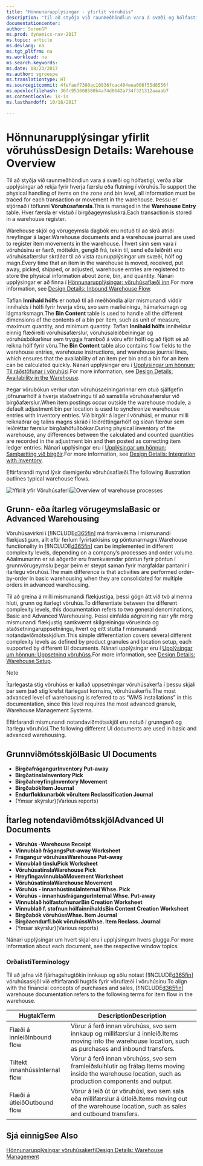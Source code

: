 ```yaml
---
title: "Hönnunarupplýsingar - yfirlit vöruhúss"
description: "Til að styðja við raunmeðhöndlun vara á svæði og hólfastigi, verða allar upplýsingar að rekja fyrir hverja færslu eða flutning í vöruhús. Þessu er stjórnað í töflunni **Vöruhúsafærsla**. Hver færsla er vistuð í birgðageymsluskrá."
documentationcenter: 
author: SorenGP
ms.prod: dynamics-nav-2017
ms.topic: article
ms.devlang: na
ms.tgt_pltfrm: na
ms.workload: na
ms.search.keywords: 
ms.date: 08/23/2017
ms.author: sgroespe
ms.translationtype: HT
ms.sourcegitcommit: 4fefaef7380ac10836fcac404eea006f55d8556f
ms.openlocfilehash: 36fc951668580b4a74d8642a734f321312aaaab7
ms.contentlocale: is-is
ms.lasthandoff: 10/16/2017

---
```

# <a name="design-details-warehouse-overview"></a><span data-ttu-id="42618-105">Hönnunarupplýsingar yfirlit vöruhúss</span><span class="sxs-lookup"><span data-stu-id="42618-105">Design Details: Warehouse Overview</span></span>
<span data-ttu-id="42618-106">Til að styðja við raunmeðhöndlun vara á svæði og hólfastigi, verða allar upplýsingar að rekja fyrir hverja færslu eða flutning í vöruhús.</span><span class="sxs-lookup"><span data-stu-id="42618-106">To support the physical handling of items on the zone and bin level, all information must be traced for each transaction or movement in the warehouse.</span></span> <span data-ttu-id="42618-107">Þessu er stjórnað í töflunni **Vöruhúsafærsla**.</span><span class="sxs-lookup"><span data-stu-id="42618-107">This is managed in the **Warehouse Entry** table.</span></span> <span data-ttu-id="42618-108">Hver færsla er vistuð í birgðageymsluskrá.</span><span class="sxs-lookup"><span data-stu-id="42618-108">Each transaction is stored in a warehouse register.</span></span>  

<span data-ttu-id="42618-109">Warehouse skjöl og vörugeymsla dagbók eru notuð til að skrá atriði hreyfingar á lager.</span><span class="sxs-lookup"><span data-stu-id="42618-109">Warehouse documents and a warehouse journal are used to register item movements in the warehouse.</span></span> <span data-ttu-id="42618-110">Í hvert sinn sem vara í vöruhúsinu er færð, móttekin, gengið frá, tekin til, send eða leiðrétt eru vöruhúsafærslur skráðar til að vista raunupplýsingar um svæði, hólf og magn.</span><span class="sxs-lookup"><span data-stu-id="42618-110">Every time that an item in the warehouse is moved, received, put away, picked, shipped, or adjusted, warehouse entries are registered to store the physical information about zone, bin, and quantity.</span></span> <span data-ttu-id="42618-111">Nánari upplýsingar er að finna í [Hönnunarupplýsingar: vöruhúsaflæði inn](design-details-outbound-warehouse-flow.md).</span><span class="sxs-lookup"><span data-stu-id="42618-111">For more information, see [Design Details: Inbound Warehouse Flow](design-details-outbound-warehouse-flow.md).</span></span>  

<span data-ttu-id="42618-112">Taflan **Innihald hólfs** er notuð til að meðhöndla allar mismunandi víddir innihalds í hólfi fyrir hverja vöru, svo sem mælieiningu, hámarksmagn og lágmarksmagn.</span><span class="sxs-lookup"><span data-stu-id="42618-112">The **Bin Content** table is used to handle all the different dimensions of the contents of a bin per item, such as unit of measure, maximum quantity, and minimum quantity.</span></span> <span data-ttu-id="42618-113">Taflan **Innihald hólfs** inniheldur einnig flæðireiti vöruhúsafærslur, vöruhúsaleiðbeiningar og vöruhúsbókarlínur sem tryggja framboð á vöru eftir hólfi og að fljótt sé að reikna hólf fyrir vöru.</span><span class="sxs-lookup"><span data-stu-id="42618-113">The **Bin Content** table also contains flow fields to the warehouse entries, warehouse instructions, and warehouse journal lines, which ensures that the availability of an item per bin and a bin for an item can be calculated quickly.</span></span> <span data-ttu-id="42618-114">Nánari upplýsingar eru í [Upplýsingar um hönnun: Til ráðstöfunar í vöruhúsi](design-details-availability-in-the-warehouse.md).</span><span class="sxs-lookup"><span data-stu-id="42618-114">For more information, see [Design Details: Availability in the Warehouse](design-details-availability-in-the-warehouse.md).</span></span>  

<span data-ttu-id="42618-115">Þegar vörubókun verður utan vöruhúsaeiningarinnar ern otuð sjálfgefin jöfnunarhólf á hverja staðsetningu til að samstilla vöruhúsafærslur við birgðafærslur.</span><span class="sxs-lookup"><span data-stu-id="42618-115">When item postings occur outside the warehouse module, a default adjustment bin per location is used to synchronize warehouse entries with inventory entries.</span></span> <span data-ttu-id="42618-116">Við birgðir á lager í vöruhúsi, er munur milli reiknaðrar og talins magns skráð í leiðréttingarhólf og síðan færður sem leiðréttar færslur birgðahöfuðbókar.</span><span class="sxs-lookup"><span data-stu-id="42618-116">During physical inventory of the warehouse, any differences between the calculated and counted quantities are recorded in the adjustment bin and then posted as correcting item ledger entries.</span></span> <span data-ttu-id="42618-117">Nánari upplýsingar eru í [Upplýsingar um hönnun: Samþætting við birgðir](design-details-integration-with-inventory.md).</span><span class="sxs-lookup"><span data-stu-id="42618-117">For more information, see [Design Details: Integration with Inventory](design-details-integration-with-inventory.md).</span></span>  

<span data-ttu-id="42618-118">Eftirfarandi mynd lýsir dæmigerðu vöruhúsaflæði.</span><span class="sxs-lookup"><span data-stu-id="42618-118">The following illustration outlines typical warehouse flows.</span></span>  

<span data-ttu-id="42618-119">![Yfirlit yfir Vöruhúsaferli](media/design_details_warehouse_management_overview.png "hönnunarupplýsingar_yfirlit_vöruhúsastjórnun")</span><span class="sxs-lookup"><span data-stu-id="42618-119">![Overview of warehouse processes](media/design_details_warehouse_management_overview.png "design_details_warehouse_management_overview")</span></span>  

## <a name="basic-or-advanced-warehousing"></a><span data-ttu-id="42618-120">Grunn- eða ítarleg vörugeymsla</span><span class="sxs-lookup"><span data-stu-id="42618-120">Basic or Advanced Warehousing</span></span>  
<span data-ttu-id="42618-121">Vöruhúsavirkni í [!INCLUDE[d365fin](includes/d365fin_md.md)] má framkvæma í mismunandi flækjustigum, allt eftir ferlum fyrirtækisins og pöntunarmagni.</span><span class="sxs-lookup"><span data-stu-id="42618-121">Warehouse functionality in [!INCLUDE[d365fin](includes/d365fin_md.md)] can be implemented in different complexity levels, depending on a company’s processes and order volume.</span></span> <span data-ttu-id="42618-122">Aðalmunurinn er sá aðgerðir eru framkvæmdar pöntun fyrir pöntun í grunnvörugeymslu þegar þeim er steypt saman fyrir margfaldar pantanir í ítarlegu vöruhúsi.</span><span class="sxs-lookup"><span data-stu-id="42618-122">The main difference is that activities are performed order-by-order in basic warehousing when they are consolidated for multiple orders in advanced warehousing.</span></span>  

 <span data-ttu-id="42618-123">Til að greina á milli mismunandi flækjustiga, þessi gögn átt við tvö almenna hluti, grunn og ítarlegt vöruhús.</span><span class="sxs-lookup"><span data-stu-id="42618-123">To differentiate between the different complexity levels, this documentation refers to two general denominations, Basic and Advanced Warehousing.</span></span> <span data-ttu-id="42618-124">Þessi einfalda aðgreining nær yfir mörg mismunandi flækjustig samkvæmt skilgreiningu vörueinda og staðsetningaruppsetniingu, hvert og eitt stutta f mismunandi notandaviðmótsskjölum.</span><span class="sxs-lookup"><span data-stu-id="42618-124">This simple differentiation covers several different complexity levels as defined by product granules and location setup, each supported by different UI documents.</span></span> <span data-ttu-id="42618-125">Nánari upplýsingar eru í [Upplýsingar um hönnun: Uppsetning vöruhúss](design-details-warehouse-setup.md).</span><span class="sxs-lookup"><span data-stu-id="42618-125">For more information, see [Design Details: Warehouse Setup](design-details-warehouse-setup.md).</span></span>  

> [!NOTE]  
>  <span data-ttu-id="42618-126">Ítarlegasta stig vöruhúss er kallað uppsetningar vöruhúsakerfa í þessu skjali þar sem það stig krefst ítarlegast kornsins, vöruhúsakerfis.</span><span class="sxs-lookup"><span data-stu-id="42618-126">The most advanced level of warehousing is referred to as “WMS installations” in this documentation, since this level requires the most advanced granule, Warehouse Management Systems.</span></span>  

 <span data-ttu-id="42618-127">Eftirfarandi mismunandi notandaviðmótsskjöl eru notuð í grunngerð og ítarlegu vöruhúsi.</span><span class="sxs-lookup"><span data-stu-id="42618-127">The following different UI documents are used in basic and advanced warehousing.</span></span>  

## <a name="basic-ui-documents"></a><span data-ttu-id="42618-128">Grunnviðmótsskjöl</span><span class="sxs-lookup"><span data-stu-id="42618-128">Basic UI Documents</span></span>  

-   <span data-ttu-id="42618-129">**Birgðafrágangur**</span><span class="sxs-lookup"><span data-stu-id="42618-129">**Inventory Put-away**</span></span>  
-   <span data-ttu-id="42618-130">**Birgðatínsla**</span><span class="sxs-lookup"><span data-stu-id="42618-130">**Inventory Pick**</span></span>  
-   <span data-ttu-id="42618-131">**Birgðahreyfing**</span><span class="sxs-lookup"><span data-stu-id="42618-131">**Inventory Movement**</span></span>  
-   <span data-ttu-id="42618-132">**Birgðabók**</span><span class="sxs-lookup"><span data-stu-id="42618-132">**Item Journal**</span></span>  
-   <span data-ttu-id="42618-133">**Endurflokkunarbók vöru**</span><span class="sxs-lookup"><span data-stu-id="42618-133">**Item Reclassification Journal**</span></span>  
-   <span data-ttu-id="42618-134">(Ýmsar skýrslur)</span><span class="sxs-lookup"><span data-stu-id="42618-134">(Various reports)</span></span>  

## <a name="advanced-ui-documents"></a><span data-ttu-id="42618-135">Ítarleg notendaviðmótsskjöl</span><span class="sxs-lookup"><span data-stu-id="42618-135">Advanced UI Documents</span></span>  

-   <span data-ttu-id="42618-136">**Vöruhús -**</span><span class="sxs-lookup"><span data-stu-id="42618-136">**Warehouse Receipt**</span></span>  
-   <span data-ttu-id="42618-137">**Vinnublað frágangs**</span><span class="sxs-lookup"><span data-stu-id="42618-137">**Put-away Worksheet**</span></span>  
-   <span data-ttu-id="42618-138">**Frágangur vöruhúss**</span><span class="sxs-lookup"><span data-stu-id="42618-138">**Warehouse Put-away**</span></span>  
-   <span data-ttu-id="42618-139">**Vinnublað tínslu**</span><span class="sxs-lookup"><span data-stu-id="42618-139">**Pick Worksheet**</span></span>  
-   <span data-ttu-id="42618-140">**Vöruhúsatínsla**</span><span class="sxs-lookup"><span data-stu-id="42618-140">**Warehouse Pick**</span></span>  
-   <span data-ttu-id="42618-141">**Hreyfingavinnublað**</span><span class="sxs-lookup"><span data-stu-id="42618-141">**Movement Worksheet**</span></span>  
-   <span data-ttu-id="42618-142">**Vöruhúsatínsla**</span><span class="sxs-lookup"><span data-stu-id="42618-142">**Warehouse Movement**</span></span>  
-   <span data-ttu-id="42618-143">**Vöruhús - innanhústínsla**</span><span class="sxs-lookup"><span data-stu-id="42618-143">**Internal Whse. Pick**</span></span>  
-   <span data-ttu-id="42618-144">**Vöruhús - innanhúsfrágangur**</span><span class="sxs-lookup"><span data-stu-id="42618-144">**Internal Whse. Put-away**</span></span>  
-   <span data-ttu-id="42618-145">**Vinnublað hólfastofnunar**</span><span class="sxs-lookup"><span data-stu-id="42618-145">**Bin Creation Worksheet**</span></span>  
-   <span data-ttu-id="42618-146">**Vinnublað f. stofnun hólfainnihalds**</span><span class="sxs-lookup"><span data-stu-id="42618-146">**Bin Content Creation Worksheet**</span></span>  
-   <span data-ttu-id="42618-147">**Birgðabók vöruhúss**</span><span class="sxs-lookup"><span data-stu-id="42618-147">**Whse. Item Journal**</span></span>  
-   <span data-ttu-id="42618-148">**Birgðaendurfl.bók vöruhúss**</span><span class="sxs-lookup"><span data-stu-id="42618-148">**Whse. Item Reclass. Journal**</span></span>  
-   <span data-ttu-id="42618-149">(Ýmsar skýrslur)</span><span class="sxs-lookup"><span data-stu-id="42618-149">(Various reports)</span></span>  

<span data-ttu-id="42618-150">Nánari upplýsingar um hvert skjal eru í upplýsingum hvers glugga.</span><span class="sxs-lookup"><span data-stu-id="42618-150">For more information about each document, see the respective window topics.</span></span>  

### <a name="terminology"></a><span data-ttu-id="42618-151">Orðalisti</span><span class="sxs-lookup"><span data-stu-id="42618-151">Terminology</span></span>  
<span data-ttu-id="42618-152">Til að jafna við fjárhagshugtökin innkaup og sölu notast [!INCLUDE[d365fin](includes/d365fin_md.md)] vöruhúsaskjöl við eftirfarandi hugtök fyrir vöruflæði í vöruhúsinu.</span><span class="sxs-lookup"><span data-stu-id="42618-152">To align with the financial concepts of purchases and sales, [!INCLUDE[d365fin](includes/d365fin_md.md)] warehouse documentation refers to the following terms for item flow in the warehouse.</span></span>  

|<span data-ttu-id="42618-153">Hugtak</span><span class="sxs-lookup"><span data-stu-id="42618-153">Term</span></span>|<span data-ttu-id="42618-154">Description</span><span class="sxs-lookup"><span data-stu-id="42618-154">Description</span></span>|  
|----------|---------------------------------------|  
|<span data-ttu-id="42618-155">Flæði á innleið</span><span class="sxs-lookup"><span data-stu-id="42618-155">Inbound flow</span></span>|<span data-ttu-id="42618-156">Vörur á ferð innan vöruhúss, svo sem innkaup og millifærslur á innleið.</span><span class="sxs-lookup"><span data-stu-id="42618-156">Items moving into the warehouse location, such as purchases and inbound transfers.</span></span>|  
|<span data-ttu-id="42618-157">Tiltekt innanhúss</span><span class="sxs-lookup"><span data-stu-id="42618-157">Internal flow</span></span>|<span data-ttu-id="42618-158">Vörur á ferð innan vöruhúss, svo sem framleiðsluíhlutir og frálag.</span><span class="sxs-lookup"><span data-stu-id="42618-158">Items moving inside the warehouse location, such as production components and output.</span></span>|  
|<span data-ttu-id="42618-159">Flæði á útleið</span><span class="sxs-lookup"><span data-stu-id="42618-159">Outbound flow</span></span>|<span data-ttu-id="42618-160">Vörur á leið út úr vöruhúsi, svo sem sala eða millifærslur á útleið.</span><span class="sxs-lookup"><span data-stu-id="42618-160">Items moving out of the warehouse location, such as sales and outbound transfers.</span></span>|  

## <a name="see-also"></a><span data-ttu-id="42618-161">Sjá einnig</span><span class="sxs-lookup"><span data-stu-id="42618-161">See Also</span></span>  
 [<span data-ttu-id="42618-162">Hönnunarupplýsingar vöruhúsakerfi</span><span class="sxs-lookup"><span data-stu-id="42618-162">Design Details: Warehouse Management</span></span>](design-details-warehouse-management.md)

